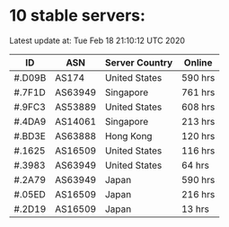 # 10 stable servers:

Latest update at: Tue Feb 18 21:10:12 UTC 2020

| ID | ASN | Server Country | Online |
| -- | --- | -------------- | ------ |
| #.D09B | AS174 | United States | 590 hrs |
| #.7F1D | AS63949 | Singapore | 761 hrs |
| #.9FC3 | AS53889 | United States | 608 hrs |
| #.4DA9 | AS14061 | Singapore | 213 hrs |
| #.BD3E | AS63888 | Hong Kong | 120 hrs |
| #.1625 | AS16509 | United States | 116 hrs |
| #.3983 | AS63949 | United States | 64 hrs |
| #.2A79 | AS63949 | Japan | 590 hrs |
| #.05ED | AS16509 | Japan | 216 hrs |
| #.2D19 | AS16509 | Japan | 13 hrs |

